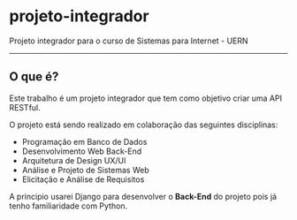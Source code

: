 # projeto-integrador
Projeto integrador para o curso de Sistemas para Internet - UERN
___
## O que é?
Este trabalho é um projeto integrador que tem como objetivo criar uma API RESTful.

O projeto está sendo realizado em colaboração das seguintes disciplinas:

- Programação em Banco de Dados
- Desenvolvimento Web Back-End
- Arquitetura de Design UX/UI
- Análise e Projeto de Sistemas  Web
- Elicitação e Análise de Requisitos
 
A principio usarei Django para desenvolver o **Back-End** do projeto pois já tenho familiaridade com Python.
